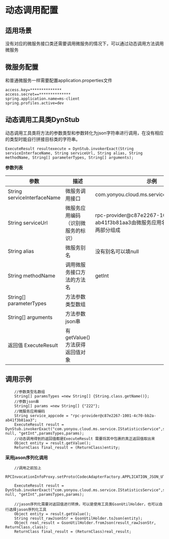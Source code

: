 # 动态调用配置

## 适用场景
没有对应的微服务接口类还需要调用微服务的情况下，可以通过动态调用方法调用微服务

## 微服务配置
和普通微服务一样需要配置application.properties文件

	access.key=**************
	access.secret==**************
	spring.application.name=ms-client
	spring.profiles.active=dev

## 动态调用工具类DynStub

动态调用工具类将方法的参数类型和参数转化为json字符串进行调用，在没有相应的类型时能自行拼接目标类的字符串。


	ExecuteResult resultexecute = DynStub.invokerExact(String serviceInterfaceName, String serviceUrl, String alias, String methodName, String[] parameterTypes, String[] arguments);

**参数列表**

<table>
    <thead>
        <tr>
            <th>参数</th>
            <th>描述</th>
            <th>示例</th>
        </tr>
    </thead>
    <tr>
      	 <td>String serviceInterfaceName </td>
		 <td>微服务调用接口</td>
		 <td>com.yonyou.cloud.ms.service.IStatisticsService</td>
    </tr>
    <tr>
      	<td>String serviceUrl</td>
		 <td>微服务应用编码（识别微服务的标识）</td>
		 <td>rpc-provider@c87e2267-1001-4c70-bb2a-ab41f3b81aa3由微服务应用名和应用providerid两部分组成</td>
    </tr>
    <tr>
      	<td>String alias</td>
		 <td>微服务别名</td>
		 <td>没有别名可以填null</td>
    </tr>
    <tr>
      	<td>String methodName</td>
		 <td>调用微服务接口方法的方法名</td>
		 <td>getInt</td>
    </tr>
    <tr>
      	<td>String[] parameterTypes</td>
		 <td>方法参数类型数组</td>
		 <td></td>
    </tr>
    <tr>
      	<td>String[] arguments</td>
		 <td>方法参数json串</td>
		 <td></td>
    </tr>
    <tr>
      	<td>返回值	ExecuteResult</td>
		 <td>有getValue()方法获得返回值对象</td>
		 <td></td>
    </tr>
</table>


## 调用示例

		//参数类型名数组
		String[] paramsTypes =new String[] {String.class.getName()}; 
		//参数json串	
		String[] params =new String[] {"222"};
		//微服务应用编码
		String service_appcode = "rpc-provider@c87e2267-1001-4c70-bb2a-ab41f3b81aa3";
		ExecuteResult result = DynStub.invokerExact("com.yonyou.cloud.ms.service.IStatisticsService",service_appcode, null, "getInt",paramsTypes,params);
		//动态调用得到的返回值都是ExecuteResult 需要将其中包裹的真正返回值取出来
		Object entity = result.getValue();
		ReturnClass final_result = (ReturnClass)entity;

**采用jason序列化调用**

		//调用之前加上
		RPCInvocationInfoProxy.setProto(CodecAdapterFactory.APPLICATION_JSON_UTF8_VALUE);

		ExecuteResult result = DynStub.invokerExact("com.yonyou.cloud.ms.service.IStatisticsService",service_appcode, null, "getInt",paramsTypes,params);
		
		//jason序列化需要对返回值进行转换，可以是使用工具类GsonUtilHolder，也可以自行选择jason序列化工具
		Object entity = result.getValue();
		String result_rawJsonStr = GsonUtilHolder.toJson(entity);
		Object real_result = GsonUtilHolder.fromJson(result_rawJsonStr, ReturnClass.class);
		ReturnClass final_result = (ReturnClass)real_result;		